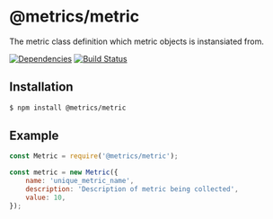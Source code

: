 # @metrics/metric

The metric class definition which metric objects is instansiated from.

[![Dependencies](https://img.shields.io/david/metrics-js/metric.svg?style=flat-square)](https://david-dm.org/metrics-js/metric)
[![Build Status](http://img.shields.io/travis/metrics-js/metric/master.svg?style=flat-square)](https://travis-ci.org/metrics-js/metric)

## Installation

```bash
$ npm install @metrics/metric
```

## Example

```js
const Metric = require('@metrics/metric');

const metric = new Metric({
    name: 'unique_metric_name',
    description: 'Description of metric being collected',
    value: 10,
});
```
